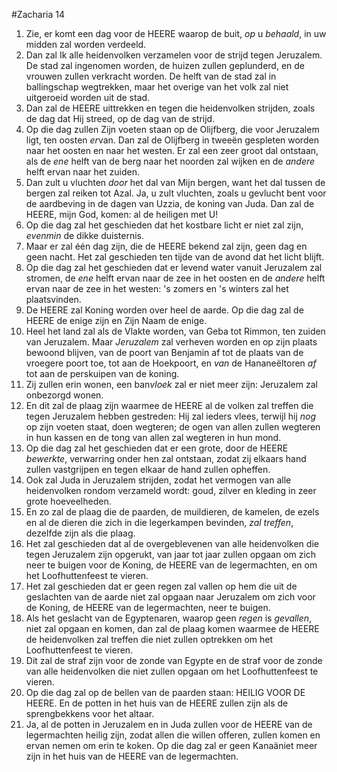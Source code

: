 #Zacharia 14
1. Zie, er komt een dag voor de HEERE waarop de buit, *op* u *behaald*, in uw midden zal worden verdeeld. 
2. Dan zal Ik alle heidenvolken verzamelen voor de strijd tegen Jeruzalem. De stad zal ingenomen worden, de huizen zullen geplunderd, en de vrouwen zullen verkracht worden. De helft van de stad zal in ballingschap wegtrekken, maar het overige van het volk zal niet uitgeroeid worden uit de stad.
3. Dan zal de HEERE uittrekken en tegen die heidenvolken strijden, zoals de dag dat Hij streed, op de dag van de strijd.
4. Op die dag zullen Zijn voeten staan op de Olijfberg, die voor Jeruzalem ligt, ten oosten *er*van. Dan zal de Olijfberg in tweeën gespleten worden naar het oosten en naar het westen. Er zal een zeer groot dal ontstaan, als de *ene* helft van de berg naar het noorden zal wijken en de *andere* helft ervan naar het zuiden.
5. Dan zult u vluchten *door* het dal van Mijn bergen, want het dal tussen de bergen zal reiken tot Azal. Ja, u zult vluchten, zoals u gevlucht bent voor de aardbeving in de dagen van Uzzia, de koning van Juda. Dan zal de HEERE, mijn God, komen: al de heiligen met U! 
6. Op die dag zal het geschieden dat het kostbare licht er niet zal zijn, *evenmin* de dikke duisternis. 
7. Maar er zal één dag zijn, die de HEERE bekend zal zijn, geen dag en geen nacht. Het zal geschieden ten tijde van de avond dat het licht blijft. 
8. Op die dag zal het geschieden dat er levend water vanuit Jeruzalem zal stromen, de *ene* helft ervan naar de zee in het oosten en de *andere* helft ervan naar de zee in het westen: 's zomers en 's winters zal het plaatsvinden. 
9. De HEERE zal Koning worden over heel de aarde. Op die dag zal de HEERE de enige zijn en Zijn Naam de enige.
10. Heel het land zal als de Vlakte worden, van Geba tot Rimmon, ten zuiden van Jeruzalem. Maar *Jeruzalem* zal verheven worden en op zijn plaats bewoond blijven, van de poort van Benjamin af tot de plaats van de vroegere poort toe, tot aan de Hoekpoort, en *van* de Hananeëltoren *af* tot aan de perskuipen van de koning.
11. Zij zullen erin wonen, een ban*vloek* zal er niet meer zijn: Jeruzalem zal onbezorgd wonen.
12. En dit zal de plaag zijn waarmee de HEERE al de volken zal treffen die tegen Jeruzalem hebben gestreden: Hij zal ieders vlees, terwijl hij *nog* op zijn voeten staat, doen wegteren; de ogen van allen zullen wegteren in hun kassen en de tong van allen zal wegteren in hun mond. 
13. Op die dag zal het geschieden dat er een grote, door de HEERE *bewerkte*, verwarring onder hen zal ontstaan, zodat zij elkaars hand zullen vastgrijpen en tegen elkaar de hand zullen opheffen. 
14. Ook zal Juda in Jeruzalem strijden, zodat het vermogen van alle heidenvolken rondom verzameld wordt: goud, zilver en kleding in zeer grote hoeveelheden.
15. En zo zal de plaag die de paarden, de muildieren, de kamelen, de ezels en al de dieren die zich in die legerkampen bevinden, *zal treffen*, dezelfde zijn als die plaag.
16. Het zal geschieden dat al de overgeblevenen van alle heidenvolken die tegen Jeruzalem zijn opgerukt, van jaar tot jaar zullen opgaan om zich neer te buigen voor de Koning, de HEERE van de legermachten, en om het Loofhuttenfeest te vieren.
17. Het zal geschieden dat er geen regen zal vallen op hem die uit de geslachten van de aarde niet zal opgaan naar Jeruzalem om zich voor de Koning, de HEERE van de legermachten, neer te buigen.
18. Als het geslacht van de Egyptenaren, waarop geen *regen* is *gevallen*, niet zal opgaan en komen, dan zal de plaag komen waarmee de HEERE de heidenvolken zal treffen die niet zullen optrekken om het Loofhuttenfeest te vieren.
19. Dit zal de straf zijn voor de zonde van Egypte en de straf voor de zonde van alle heidenvolken die niet zullen opgaan om het Loofhuttenfeest te vieren.
20. Op die dag zal op de bellen van de paarden staan: HEILIG VOOR DE HEERE. En de potten in het huis van de HEERE zullen zijn als de sprengbekkens voor het altaar.
21. Ja, al de potten in Jeruzalem en in Juda zullen voor de HEERE van de legermachten heilig zijn, zodat allen die willen offeren, zullen komen en ervan nemen om erin te koken. Op die dag zal er geen Kanaäniet meer zijn in het huis van de HEERE van de legermachten.
